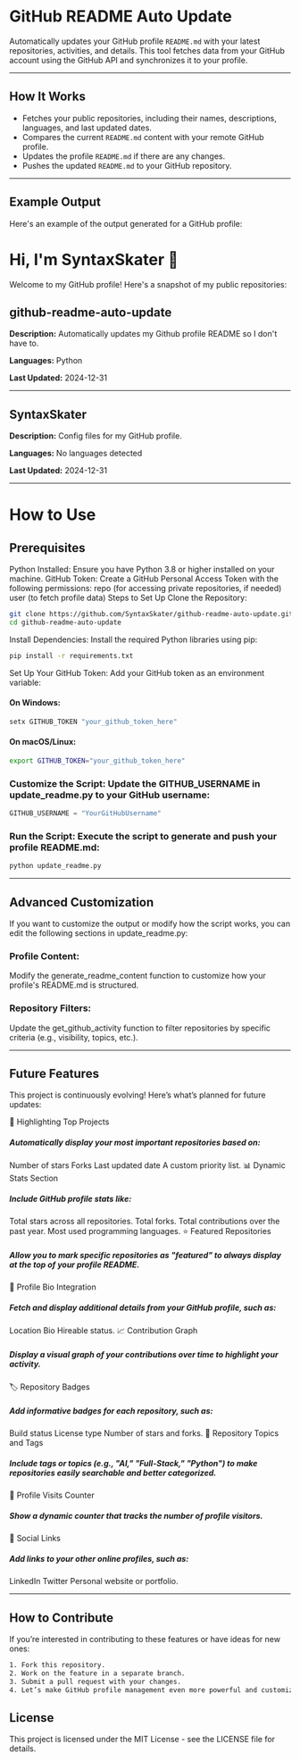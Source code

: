 # GitHub README Auto Update

Automatically updates your GitHub profile `README.md` with your latest repositories, activities, and details. This tool fetches data from your GitHub account using the GitHub API and synchronizes it to your profile.

---

## How It Works

- Fetches your public repositories, including their names, descriptions, languages, and last updated dates.
- Compares the current `README.md` content with your remote GitHub profile.
- Updates the profile `README.md` if there are any changes.
- Pushes the updated `README.md` to your GitHub repository.

---

## Example Output

Here's an example of the output generated for a GitHub profile:

# Hi, I'm SyntaxSkater 👋

Welcome to my GitHub profile! Here's a snapshot of my public repositories:

## github-readme-auto-update
**Description:** Automatically updates my Github profile README so I don't have to.

**Languages:** Python

**Last Updated:** 2024-12-31

---

## SyntaxSkater
**Description:** Config files for my GitHub profile.

**Languages:** No languages detected

**Last Updated:** 2024-12-31

---

# How to Use
## Prerequisites
Python Installed: Ensure you have Python 3.8 or higher installed on your machine.
GitHub Token: Create a GitHub Personal Access Token with the following permissions:
repo (for accessing private repositories, if needed)
user (to fetch profile data)
Steps to Set Up
Clone the Repository:

```bash
git clone https://github.com/SyntaxSkater/github-readme-auto-update.git
cd github-readme-auto-update
```

Install Dependencies: Install the required Python libraries using pip:

```bash
pip install -r requirements.txt
```

Set Up Your GitHub Token: Add your GitHub token as an environment variable:

#### On Windows:
```bash
setx GITHUB_TOKEN "your_github_token_here"
```
#### On macOS/Linux:
```bash
export GITHUB_TOKEN="your_github_token_here"
```
### Customize the Script: Update the GITHUB_USERNAME in update_readme.py to your GitHub username:

```python
GITHUB_USERNAME = "YourGitHubUsername"
```
### Run the Script: Execute the script to generate and push your profile README.md:

```bash
python update_readme.py
```

---

## Advanced Customization
If you want to customize the output or modify how the script works, you can edit the following sections in update_readme.py:

### Profile Content:
Modify the generate_readme_content function to customize how your profile's README.md is structured.

### Repository Filters:
Update the get_github_activity function to filter repositories by specific criteria (e.g., visibility, topics, etc.).

---

## Future Features
This project is continuously evolving! Here’s what’s planned for future updates:

🌟 Highlighting Top Projects

##### Automatically display your most important repositories based on:
Number of stars
Forks
Last updated date
A custom priority list.
📊 Dynamic Stats Section

##### Include GitHub profile stats like:
Total stars across all repositories.
Total forks.
Total contributions over the past year.
Most used programming languages.
⭐ Featured Repositories

##### Allow you to mark specific repositories as "featured" to always display at the top of your profile README.
📝 Profile Bio Integration

##### Fetch and display additional details from your GitHub profile, such as:
Location
Bio
Hireable status.
📈 Contribution Graph

##### Display a visual graph of your contributions over time to highlight your activity.
🏷️ Repository Badges

##### Add informative badges for each repository, such as:
Build status
License type
Number of stars and forks.
🔖 Repository Topics and Tags

##### Include tags or topics (e.g., "AI," "Full-Stack," "Python") to make repositories easily searchable and better categorized.
👀 Profile Visits Counter

##### Show a dynamic counter that tracks the number of profile visitors.
🔗 Social Links

##### Add links to your other online profiles, such as:
LinkedIn
Twitter
Personal website or portfolio.

---

## How to Contribute
If you’re interested in contributing to these features or have ideas for new ones:
```bash
1. Fork this repository.
2. Work on the feature in a separate branch.
3. Submit a pull request with your changes.
4. Let’s make GitHub profile management even more powerful and customizable together! 🚀
```
## License
This project is licensed under the MIT License - see the LICENSE file for details.
